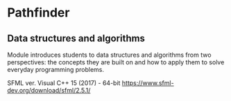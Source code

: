 # Pathfinder

## Data structures and algorithms

Module introduces students to data structures and algorithms from two perspectives: the concepts they are built on and how to apply them to solve everyday programming problems.


SFML ver. Visual C++ 15 (2017) - 64-bit https://www.sfml-dev.org/download/sfml/2.5.1/
